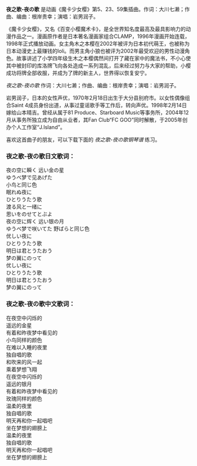 

**夜之歌-夜の歌** 是动画《魔卡少女樱》第5、23、59集插曲。作词：大川七濑；作曲、编曲：根岸贵幸；演唱：岩男润子。

《魔卡少女樱》，又名《百变小樱魔术卡》，是全世界知名度最高及最具影响力的动漫作品之一。漫画原作者是日本著名漫画家组合CLAMP，1996年漫画开始连载，1998年正式播放动画。女主角木之本樱在2002年被评为日本初代萌王，也被称为日本动漫史上最赚钱的loli。而男主角小狼也被评为2002年最受欢迎的男性动漫角色。故事讲述了小学四年级生木之本樱偶然间打开了藏在家中的魔法书，不小心使其中被封印的库洛牌飞向各处造成一系列混乱，后来经过努力与大家的帮助，小樱成功将牌全部收服，并成为了牌的新主人，世界得以恢复安宁。

_夜之歌-夜の歌_ 作词：大川七濑；作曲、编曲：根岸贵幸；演唱：岩男润子。

岩男润子，日本的女性声优，1970年2月18日出生于大分县别府市。以女性偶像组合Saint
4成员身份出道，从事过童谣歌手等工作后，转向声优。1998年2月14日嫁给山本晴吉。曾经从属于81 Produce、Starboard
Music等事务所，2004年12月从事务所独立成为自由从业者，其Fan Club“FC GOO”同时解散，于2005年创办个人工作室“J.Island”。

喜欢这首曲子的朋友，可以下载下面的 _夜之歌-夜の歌钢琴谱_ 练习。

### 夜之歌-夜の歌日文歌词：

夜の空に瞬く 远い金の星  
ゆうべ梦で见あげた  
小鸟と同じ色  
眠れぬ夜に  
ひとりうたう歌  
渡る风と一绪に  
思いをのせてとぶよ  
夜の空に辉く 远い银の月  
ゆうべ梦で咲いてた 野ばらと同じ色  
优しい夜に  
ひとりうたう歌  
明日は君とうたおう  
梦の翼にのって  
优しい夜に  
ひとりうたう歌  
明日は君とうたおう  
梦の翼にのって

### 夜之歌-夜の歌中文歌词：

在夜空中闪烁的  
遥远的金星  
有着和昨夜梦中看见的  
小鸟同样的颜色  
在难以入睡的夜里  
独自唱的歌  
和吹来的风一起  
乘着梦想飞翔  
在夜空中闪烁的  
遥远的银月  
有着和昨夜梦中看见的  
玫瑰同样的颜色  
温柔的夜里  
独自唱的歌  
明天再和你一起唱吧  
坐在梦想的翅膀上  
温柔的夜里  
独自唱的歌  
明天再和你一起唱吧  
坐在梦想的翅膀上

